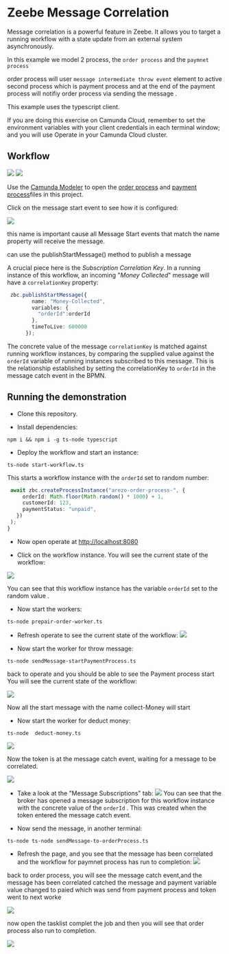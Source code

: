 # Zeebe Message Correlation

Message correlation is a powerful feature in Zeebe. It allows you to target a running workflow with a state update from an external system asynchronously. 

In this example we model 2 process, the `order process` and the `paymnet process` 

order process will user `message intermediate throw event` element to active second process which is payment process and at the end of the payment process will notifiy order process via sending the message . 

This example uses the typescript client.

If you are doing this exercise on Camunda Cloud, remember to set the environment variables with your client credentials in each terminal window; and you will use Operate in your Camunda Cloud cluster.

## Workflow


![](img/orderProcess.png)
![](img/paymentProcess.png)

Use the [Camunda Modeler](https://camunda.com/download/modeler/) to open the [order process](bpmn/order-process-arezoo.bpmn) and [payment process](bpmn/payment-process-arezoo.bpmn)files in this project. 

Click on the message start event to see how it is configured:

![](img/startEventMessage.png)

this name is important cause all Message Start events that match the name property will receive the message.

 can use the publishStartMessage() method to publish a message


A crucial piece here is the _Subscription Correlation Key_. In a running instance of this workflow, an incoming "_Money Collected_" message will have a `correlationKey` property:

```typescript
 zbc.publishStartMessage({
        name: "Money-Collected",
        variables: {
          "orderId":orderId
        },
        timeToLive: 600000
      });
```

 The concrete value of the message `correlationKey` is matched against running workflow instances, by comparing the supplied value against the `orderId` variable of running instances subscribed to this message. This is the relationship established by setting the correlationKey to `orderId` in the message catch event in the BPMN.

## Running the demonstration

 - Clone this repository.

 - Install dependencies:
 ```
 npm i && npm i -g ts-node typescript
 ```


 - Deploy the workflow and start an instance:
 ```
 ts-node start-workflow.ts
 ```
This starts a workflow instance with the `orderId` set to random number:
 ```typescript
  await zbc.createProcessInstance("arezo-order-process-", {
      orderId: Math.floor(Math.random() * 1000) + 1,
      customerId: 123,
      paymentStatus: "unpaid",
    })
  );
}
 ```

 - Now open operate at [http://localhost:8080](http://localhost:8080)

 - Click on the workflow instance. You will see the current state of the workflow:

 ![](img/workflow-state.png)


You can see that this workflow instance has the variable `orderId` set to the random value .

- Now start the workers:
```
ts-node prepair-order-worker.ts 
```
- Refresh operate to see the current state of the workflow:
![](img/throw-message-event.png)



- Now start the worker for throw message:
```
ts-node sendMessage-startPaymentProcess.ts  

```
back to operate and you should be able to see the Payment process start 
You will see the current state of the workflow:

 ![](img/payment-process.start.png)


Now all the start message with the name collect-Money will start


- Now start the worker for deduct money:
```
ts-node  deduct-money.ts    

```
 ![](img/deduct-money.png)


Now the token is at the message catch event, waiting for a message to be correlated.

 ![](img/catchEvent-recivedMoney.png)


- Take a look at the "Message Subscriptions" tab:
![](img/message-subscriptions.png)
You can see that the broker has opened a message subscription for this workflow instance with the concrete value of the `orderId` . This was created when the token entered the message catch event.

- Now send the message, in another terminal:
```
ts-node ts-node sendMessage-to-orderProcess.ts 
```

- Refresh the page, and you see that the message has been correlated and the workflow for paymnet process has run to completion:
![](img/Payment-proccess-done.png)

back to order process, you will see the message catch event,and the message has been correlated catched the message and payment variable value changed to paied which was send from payment process and token went to next worke

![](img/shipping-worker.png)

now open the tasklist complet the job and then you will see that order process also run to completion.


![](img/process-complete.png)
